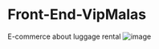 # Front-End-VipMalas
 E-commerce about luggage rental
![image](https://user-images.githubusercontent.com/46444941/115886536-6891d680-a427-11eb-9bb3-4a4452bf3a14.png)
